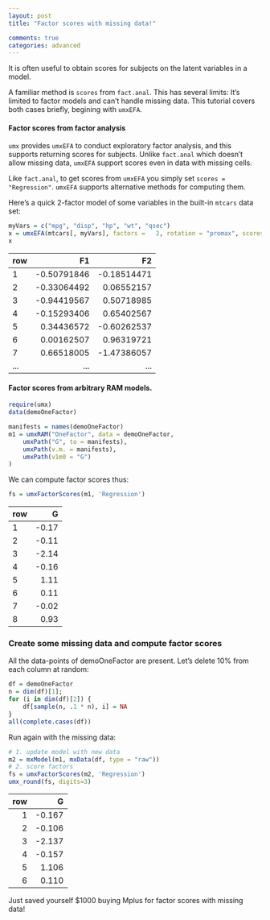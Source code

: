 ```yaml
---
layout: post
title: "Factor scores with missing data!"

comments: true
categories: advanced
---
```


It is often useful to obtain scores for subjects on the latent variables in a model.

A familiar method is `scores` from `fact.anal`. This has several limits: It&rsquo;s limited to 
factor models and can&rsquo;t handle missing data. This tutorial covers both cases briefly, begining with `umxEFA`.

#### Factor scores from factor analysis

`umx` provides `umxEFA` to conduct exploratory factor analysis, and this supports returning scores for subjects.
Unlike `fact.anal` which doesn&rsquo;t allow missing data, `umxEFA` support scores even in data with missing cells.

Like `fact.anal`, to get scores from `umxEFA` you simply set `scores = "Regression"`. `umxEFA` supports alternative methods for computing them.

Here&rsquo;s a quick 2-factor model of some variables in the built-in `mtcars` data set:

```r
myVars = c("mpg", "disp", "hp", "wt", "qsec")
x = umxEFA(mtcars[, myVars], factors =   2, rotation = "promax", scores= "Regression")
x
```

| row | F1          | F2          |
|:----|------------:|------------:|
| 1   | -0.50791846 | -0.18514471 |
| 2   | -0.33064492 |  0.06552157 |
| 3   | -0.94419567 |  0.50718985 |
| 4   | -0.15293406 |  0.65402567 |
| 5   |  0.34436572 | -0.60262537 |
| 6   |  0.00162507 |  0.96319721 |
| 7   |  0.66518005 | -1.47386057 |
| ... | ...         |  ...        |
 

#### Factor scores from arbitrary RAM models.

```r
require(umx)
data(demoOneFactor)

manifests = names(demoOneFactor)
m1 = umxRAM("OneFactor", data = demoOneFactor,
	umxPath("G", to = manifests),
	umxPath(v.m. = manifests),
	umxPath(v1m0 = "G")
)
```
	
We can compute factor scores thus:

```r
fs = umxFactorScores(m1, 'Regression')
```

| row | G     |
|:----|------:|
| 1   | -0.17 |
| 2   | -0.11 |
| 3   | -2.14 |
| 4   | -0.16 |
| 5   |  1.11 |
| 6   |  0.11 |
| 7   | -0.02 |
| 8   |  0.93 |

### Create some missing data and compute factor scores

All the data-points of demoOneFactor are present. Let&rsquo;s delete 10% from each column at random:

```r
df = demoOneFactor
n = dim(df)[1];
for (i in dim(df)[2]) {
	df[sample(n, .1 * n), i] = NA
}
all(complete.cases(df))
```

Run again with the missing data:

```r
# 1. update model with new data
m2 = mxModel(m1, mxData(df, type = "raw"))
# 2. score factors
fs = umxFactorScores(m2, 'Regression')
umx_round(fs, digits=3)
```

| row | G      |
|----:|-------:|
| 1   | -0.167 |
| 2   | -0.106 |
| 3   | -2.137 |
| 4   | -0.157 |
| 5   |  1.106 |
| 6   |  0.110 |


Just saved yourself $1000 buying Mplus for factor scores with missing data!